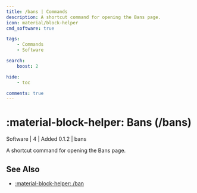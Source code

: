 ```yaml
---
title: /bans | Commands
description: A shortcut command for opening the Bans page.
icon: material/block-helper
cmd_software: true

tags:
    - Commands
    - Software

search:
    boost: 2

hide:
    - toc

comments: true
---
```

# <p style="color: var(--md-default-fg-color); display: inline;">:material-block-helper: Bans</p> (/bans)
<div style="display:inline;">
<p style="color: var(--destrix-docs--commandcat-software); display: inline;">Software</p>
| <p style="color: var(--md-default-fg-color--light); display: inline;">4</p> | <p style="color: var(--md-default-fg-color--light); display: inline;"> Added 0.1.2</p> | bans
</div>

A shortcut command for opening the Bans page.

## See Also
* [:material-block-helper: /ban](./ban.md)